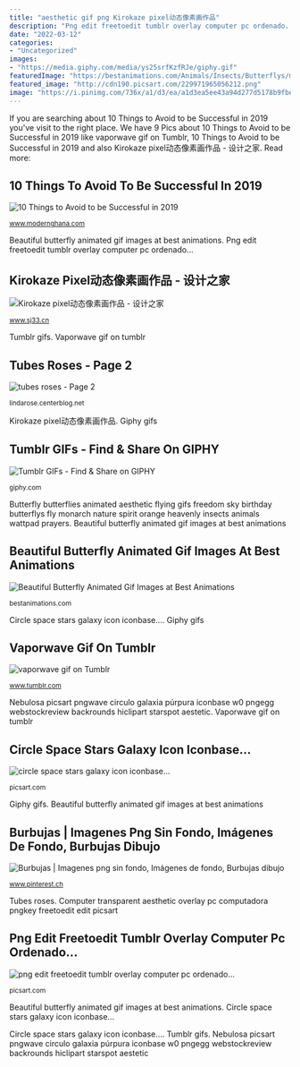 ```yaml
---
title: "aesthetic gif png Kirokaze pixel动态像素画作品"
description: "Png edit freetoedit tumblr overlay computer pc ordenado..."
date: "2022-03-12"
categories:
- "Uncategorized"
images:
- "https://media.giphy.com/media/ys25srfKzfRJe/giphy.gif"
featuredImage: "https://bestanimations.com/Animals/Insects/Butterflys/monarch-butterflies-animated-gif2.gif"
featured_image: "http://cdn190.picsart.com/229971965056212.png"
image: "https://i.pinimg.com/736x/a1/d3/ea/a1d3ea5ee43a94d277d5178b9fbe9d32.jpg"
---
```


If you are searching about 10 Things to Avoid to be Successful in 2019 you've visit to the right place. We have 9 Pics about 10 Things to Avoid to be Successful in 2019 like vaporwave gif on Tumblr, 10 Things to Avoid to be Successful in 2019 and also Kirokaze pixel动态像素画作品 - 设计之家. Read more:

## 10 Things To Avoid To Be Successful In 2019

![10 Things to Avoid to be Successful in 2019](https://cdn.modernghana.com/images/content/19201973239_ptkwn0y442_depositphotos_79430642stockphotohappycoupleholdinghands.jpg "Butterfly butterflies animated aesthetic flying gifs freedom sky birthday butterflys fly monarch nature spirit orange heavenly insects animals wattpad prayers")

<small>www.modernghana.com</small>

Beautiful butterfly animated gif images at best animations. Png edit freetoedit tumblr overlay computer pc ordenado...

## Kirokaze Pixel动态像素画作品 - 设计之家

![Kirokaze pixel动态像素画作品 - 设计之家](https://img.sj33.cn/uploads/202002/7-20020H30949.gif "Circle space stars galaxy icon iconbase...")

<small>www.sj33.cn</small>

Tumblr gifs. Vaporwave gif on tumblr

## Tubes Roses - Page 2

![tubes roses - Page 2](http://lindarose.l.i.pic.centerblog.net/9be8e26b.png "Beautiful butterfly animated gif images at best animations")

<small>lindarose.centerblog.net</small>

Kirokaze pixel动态像素画作品. Giphy gifs

## Tumblr GIFs - Find &amp; Share On GIPHY

![Tumblr GIFs - Find &amp; Share on GIPHY](https://media.giphy.com/media/ys25srfKzfRJe/giphy.gif "Kirokaze pixel动态像素画作品")

<small>giphy.com</small>

Butterfly butterflies animated aesthetic flying gifs freedom sky birthday butterflys fly monarch nature spirit orange heavenly insects animals wattpad prayers. Beautiful butterfly animated gif images at best animations

## Beautiful Butterfly Animated Gif Images At Best Animations

![Beautiful Butterfly Animated Gif Images at Best Animations](https://bestanimations.com/Animals/Insects/Butterflys/monarch-butterflies-animated-gif2.gif "Giphy gifs")

<small>bestanimations.com</small>

Circle space stars galaxy icon iconbase.... Giphy gifs

## Vaporwave Gif On Tumblr

![vaporwave gif on Tumblr](https://78.media.tumblr.com/336cc52f020cc50a259edf1d5a43fb44/tumblr_p0zgu5F5Dr1vl7f7ko1_400.gif "Nebulosa picsart pngwave circulo galaxia púrpura iconbase w0 pngegg webstockreview backrounds hiclipart starspot aestetic")

<small>www.tumblr.com</small>

Nebulosa picsart pngwave circulo galaxia púrpura iconbase w0 pngegg webstockreview backrounds hiclipart starspot aestetic. Vaporwave gif on tumblr

## Circle Space Stars Galaxy Icon Iconbase...

![circle space stars galaxy icon iconbase...](https://cdn130.picsart.com/237922503044212.png "Beautiful butterfly animated gif images at best animations")

<small>picsart.com</small>

Giphy gifs. Beautiful butterfly animated gif images at best animations

## Burbujas | Imagenes Png Sin Fondo, Imágenes De Fondo, Burbujas Dibujo

![Burbujas | Imagenes png sin fondo, Imágenes de fondo, Burbujas dibujo](https://i.pinimg.com/736x/a1/d3/ea/a1d3ea5ee43a94d277d5178b9fbe9d32.jpg "Nebulosa picsart pngwave circulo galaxia púrpura iconbase w0 pngegg webstockreview backrounds hiclipart starspot aestetic")

<small>www.pinterest.ch</small>

Tubes roses. Computer transparent aesthetic overlay pc computadora pngkey freetoedit edit picsart

## Png Edit Freetoedit Tumblr Overlay Computer Pc Ordenado...

![png edit freetoedit tumblr overlay computer pc ordenado...](http://cdn190.picsart.com/229971965056212.png "Png edit freetoedit tumblr overlay computer pc ordenado...")

<small>picsart.com</small>

Beautiful butterfly animated gif images at best animations. Circle space stars galaxy icon iconbase...

Circle space stars galaxy icon iconbase.... Tumblr gifs. Nebulosa picsart pngwave circulo galaxia púrpura iconbase w0 pngegg webstockreview backrounds hiclipart starspot aestetic

